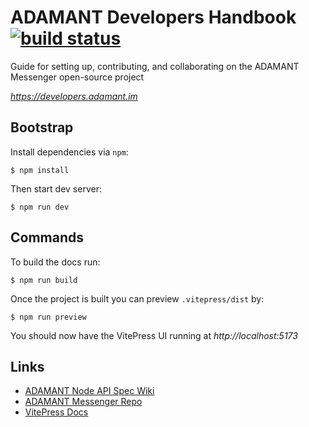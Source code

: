# ADAMANT Developers Handbook [![build status](https://img.shields.io/github/actions/workflow/status/Adamant-im/developers/github-pages.yaml?branch=master)](https://github.com/Adamant-im/developers/actions/workflows/github-pages.yaml)

Guide for setting up, contributing, and collaborating on the ADAMANT Messenger open-source project

_https://developers.adamant.im_

## Bootstrap

Install dependencies via `npm`:

```
$ npm install
```

Then start dev server:

```shell
$ npm run dev
```

## Commands

To build the docs run:

```shell
$ npm run build
```

Once the project is built you can preview `.vitepress/dist` by:

```shell
$ npm run preview
```

You should now have the VitePress UI running at _http://localhost:5173_

## Links

- [ADAMANT Node API Spec Wiki](https://github.com/Adamant-im/adamant/wiki/API-Specification)
- [ADAMANT Messenger Repo](https://github.com/adamant-im/adamant-im)
- [VitePress Docs](https://vitepress.dev)
